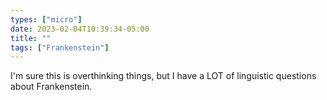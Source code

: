 ```yaml
---
types: ["micro"]
date: 2023-02-04T10:39:34-05:00
title: ""
tags: ["Frankenstein"]
---
```

I'm sure this is overthinking things, but I have a LOT of linguistic questions about Frankenstein.

